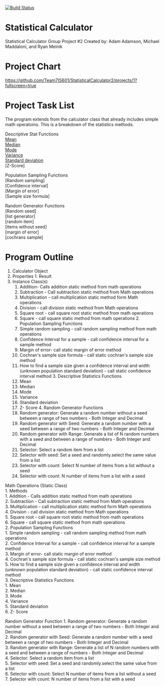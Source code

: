 [![Build Status](https://travis-ci.com/Team7IS601/StatisticalCalculator2.svg?branch=master)](https://travis-ci.com/Team7IS601/StatisticalCalculator2)
 
# Statistical Calculator 
Statistical Calculator Group Project #2
Created by: Adam Adamson, Michael Maddaloni, and Ryan Melnik

# Project Chart
https://github.com/Team7IS601/StatisticalCalculator2/projects/1?fullscreen=true

# Project Task List
The program extends from the calculator class that already includes simple math operatoins. This is a breakdown of the statistics methods.

Descriptive Stat Functions    
[Mean](https://github.com/Team7IS601/miniproject1/tree/master/Section%201/Platform%20Software)  
[Median](https://github.com/Team7IS601/StatisticalCalculator2/blob/master/References/Median.md)  
[Mode](https://github.com/Team7IS601/miniproject1/tree/master/Section%203/Productivity%20and%20Competitiveness)  
[Variance](https://github.com/Team7IS601/miniproject1/tree/master/Section%204/Sources)  
[Standard deviation](https://github.com/Team7IS601/miniproject1/tree/master/Section%205)  
[Z-Score]

Population Sampling Functions    
[Random sampling]  
[Confidence interval]  
[Margin of error]  
[Sample size formula]  

Random Generator Functions  
[Random seed]  
[list generator]  
[random item]  
[items without seed]  
[margin of error]  
[cochrans sample]  




# Program Outline
1. Calculator Object
  1. Properties
    1. Result
  2. Instance Class(s)
      1. Addition- Calls addition static method from math operations
      2. Subtraction - Call subtraction static method from Math operations
      3. Multiplication - call multiplication static method form Math operations
      4. Division - call division static method from Math operations
      5. Square root - call square root static method from math operations
      6. Square - call square static method from math operations
    2. Population Sampling Functions
      1. Simple random sampling - call random sampling method from math operations
      2. Confidence Interval for a sample - call confidence interval for a sample method
      3. Margin of error- call static margin of error method
      4. Cochran's sample size formula - call static cochran's sample size method
      5. How to find a sample size given a confidence interval and width (unknown population standard 
      deviation) - call static confidence interval method
    3. Descriptive Statistics Functions
      1. Mean
      2. Median
      3. Mode
      4. Variance
      5. Standard deviation
      6. Z- Score
    4. Random Generator Functions
      1. Random generator: Generate a random number without a seed between a range of two numbers - Both 
      Integer and Decimal
      2. Random generator with Seed: Generate a random number with a seed between a range of two numbers - 
      Both Integer and Decimal
      3. Random generator with Range: Generate a list of N random numbers with a seed and between a range 
      of numbers - Both Integer and Decimal
      4. Selector: Select a random item from a list
      5. Selector with seed: Set a seed and randomly.select the same value from a list
      6. Selector with count: Select N number of items from a list without a seed
      7. Selector with count:  N number of items from a list with a seed

 Math Operations (Static Class)  
    1. Methods  
        1. Addition - Calls addition static method from math operations  
        2. Subtraction - Call subtraction static method from Math operations  
        3. Multiplication - call multiplication static method form Math operations  
        4. Division - call division static method from Math operations  
        5. Square root - call square root static method from math operations  
        6. Square - call square static method from math operations  
    2. Population Sampling Functions  
      1. Simple random sampling - call random sampling method from math operations  
      2. Confidence Interval for a sample - call confidence interval for a sample method  
      3. Margin of error- call static margin of error method  
      4. Cochran&#39;s sample size formula - call static cochran&#39;s sample size method  
      5. How to find a sample size given a confidence interval and width (unknown population standard     deviation) - call static confidence interval method  
    3. Descriptive Statistics Functions  
      1. Mean  
      2. Median  
      3. Mode  
      4. Variance  
      5. Standard deviation  
      6. Z- Score  

Random Generator Function
      1. Random generator: Generate a random number without a seed between a range of two numbers - Both 
      Integer and Decimal  
      2. Random generator with Seed: Generate a random number with a seed between a range of two numbers - 
      Both Integer and Decimal  
      3. Random generator with Range: Generate a list of N random numbers with a seed and between a range 
      of numbers - Both Integer and Decimal  
      4. Selector: Select a random item from a list  
      5. Selector with seed: Set a seed and randomly.select the same value from a list  
      6. Selector with count: Select N number of items from a list without a seed  
      7. Selector with count:  N number of items from a list with a seed  
